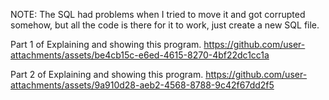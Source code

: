 NOTE: The SQL had problems when I tried to move it and got corrupted somehow, but all the code is there for it to work, just create a new SQL file.

Part 1 of Explaining and showing this program.
https://github.com/user-attachments/assets/be4cb15c-e6ed-4615-8270-4bf22dc1cc1a


Part 2 of Explaining and showing this program.
https://github.com/user-attachments/assets/9a910d28-aeb2-4568-8788-9c42f67dd2f5

